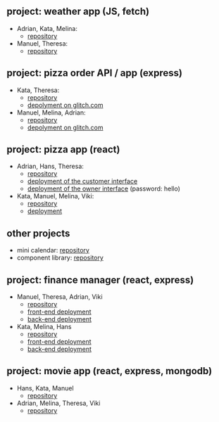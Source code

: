 ## project: weather app (JS, fetch)

- Adrian, Kata, Melina:
  - [repository](https://github.com/CodecoolGlobal/weather-app-javascript-AdrianMonemi)
- Manuel, Theresa:
  - [repository](https://github.com/Kenavm/WeatherApp/)

## project: pizza order API / app (express)

- Kata, Theresa:
  - [repository](https://github.com/CodecoolGlobal/pizza-order-prototype-javascript-TheresaGri)
  - [depolyment on glitch.com](https://savory-capable-contraption.glitch.me/pizza/list)
- Manuel, Melina, Adrian:
  - [repository](https://github.com/MelinaPr/publicpizza)
  - [depolyment on glitch.com](https://onyx-gamy-flamingo.glitch.me/pizza/list/)

## project: pizza app (react)

- Adrian, Hans, Theresa:
  - [repository](https://github.com/TheresaGri/PizzaApp)
  - [deployment of the customer interface](https://jocular-gelato-a4332b.netlify.app/)
  - [deployment of the owner interface](https://fabulous-smakager-dbab43.netlify.app/) (password: hello)
- Kata, Manuel, Melina, Viki:
  - [repository](https://github.com/Kenavm/pizza-app)
  - [deployment](https://marvelous-selkie-59e8d4.netlify.app/)

## other projects

- mini calendar: [repository](https://github.com/marko-knoebl/cc-mini-calendar)
- component library: [repository](https://github.com/marko-knoebl/cc-react-components)

## project: finance manager (react, express)

- Manuel, Theresa, Adrian, Viki
  - [repository](https://github.com/TheresaGri/Finance-manager-app)
  - [front-end deployment](https://master--exquisite-banoffee-217175.netlify.app/)
  - [back-end deployment](https://defiant-invented-bathtub.glitch.me/api)
- Kata, Melina, Hans
  - [repository](https://github.com/MelinaPr/FInance-Manager)
  - [front-end deployment](https://endurable-speckle-bromine.glitch.me/)
  - [back-end deployment](https://liberating-scythe-oviraptor.glitch.me/api)

## project: movie app (react, express, mongodb)

- Hans, Kata, Manuel
  - [repository](https://github.com/Kenavm/movie-application)
- Adrian, Melina, Theresa, Viki
  - [repository](https://github.com/TheresaGri/MovieApp)
